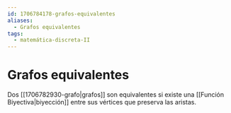 ```yaml
---
id: 1706784178-grafos-equivalentes
aliases:
  - Grafos equivalentes
tags:
  - matemática-discreta-II
---
```


# Grafos equivalentes

Dos [[1706782930-grafo|grafos]] son equivalentes si existe una [[Función Biyectiva|biyección]] entre sus vértices que preserva las aristas.

